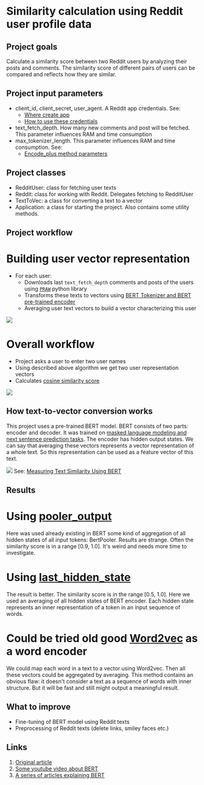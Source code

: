 # Similarity calculation using Reddit user profile data

## Project goals
Calculate a similarity score between two Reddit users by analyzing their posts and comments.
The similarity score of different pairs of users can be compared and reflects how they are similar.

## Project input parameters
- client_id, client_secret, user_agent. A Reddit app credentials. See: 
    - [Where create app](https://www.reddit.com/prefs/apps)
    - [How to use these credentials](https://praw.readthedocs.io/en/stable/getting_started/quick_start.html#read-only-reddit-instances)
- text_fetch_depth. How many new comments and post will be fetched. This parameter influences RAM and time consumption
- max_tokenizer_length. This parameter influences RAM and time consumption. See:
    - [Encode_plus method parameters](https://huggingface.co/docs/transformers/v4.20.0/en/internal/tokenization_utils#transformers.PreTrainedTokenizerBase.encode_plus)

## Project classes
- RedditUser: class for fetching user texts
- Reddit: class for working with Reddit. Delegates fetching to RedditUser
- TextToVec: a class for converting a text to a vector
- Application: a class for starting the project. Also contains some utility methods.


## Project workflow
# Building user vector representation
- For each user:
    - Downloads last `text_fetch_depth` comments and posts of the users using [`PRAW`](https://praw.readthedocs.io/en/stable/)
python library
    - Transforms these texts to vectors using [BERT Tokenizer and BERT pre-trained encoder](https://huggingface.co/bert-base-uncased)
    - Averaging user text vectors to build a vector characterizing this user
    
![](Schema%20of%20code.png)

# Overall workflow

- Project asks a user to enter two user names
- Using described above algorithm we get two user representation vectors
- Calculates [cosine similarity score](https://en.wikipedia.org/wiki/Cosine_similarity)

![](Overall%20schema.png)

## How text-to-vector conversion works
This project uses a pre-trained BERT model. BERT consists of two parts: encoder and decoder.
It was trained on [masked language modeling and next sentence prediction tasks](https://huggingface.co/bert-base-uncased).
The encoder has hidden output states. 
We can say that averaging these vectors represents a vector representation of a whole text. 
So this representation can be used as a feature vector of this text.

![](berts_encoder_as_converter.png)
See: [Measuring Text Similarity Using BERT](https://www.analyticsvidhya.com/blog/2021/05/measuring-text-similarity-using-bert/)
## Results

# Using [pooler_output](https://huggingface.co/docs/transformers/main_classes/output#transformers.modeling_outputs.BaseModelOutputWithPoolingAndCrossAttentions)
Here was used already existing in BERT some kind of aggregation of all hidden states of all input tokens: BertPooler.
Results are strange. Often the similarity score is in a range [0.9, 1.0]. 
It's weird and needs more time to investigate.

# Using [last_hidden_state](https://huggingface.co/docs/transformers/main_classes/output#transformers.modeling_outputs.BaseModelOutputWithPoolingAndCrossAttentions)
The result is better. The similarity score is in the range [0.5, 1.0]. Here we used an averaging of all hidden states of BERT encoder.
Each hidden state represents an inner representation of a token in an input sequence of words.

# Could be tried old good [Word2vec](https://en.wikipedia.org/wiki/Word2vec) as a word encoder
We could map each word in a text to a vector using Word2vec. Then all these vectors could be aggregated by averaging.
This method contains an obvious flaw: it doesn't consider a text as a sequence of words with inner structure.
But it will be fast and still might output a meaningful result.

## What to improve
- Fine-tuning of BERT model using Reddit texts
- Preprocessing of Reddit texts (delete links, smiley faces etc.)

## Links
1. [Original article](https://arxiv.org/abs/1810.04805)
2. [Some youtube video about BERT](https://www.youtube.com/watch?v=iDulhoQ2pro&ab_channel=YannicKilcher)
3. [A series of articles explaining BERT](https://towardsdatascience.com/transformers-explained-visually-part-1-overview-of-functionality-95a6dd460452)

